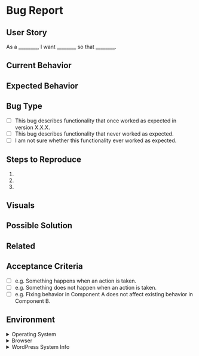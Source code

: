 # Bug Report

## User Story
<!-- Required. -->
As a ________, I want ________ so that ________.

<!-- Expand on the user story if necessary. -->

## Current Behavior
<!-- Required. Include any warnings or errors in the browser or console. -->

## Expected Behavior
<!-- Required. -->

## Bug Type
<!-- Required. Include version number if functionality worked as expected in previous version. -->
- [ ] This bug describes functionality that once worked as expected in version X.X.X.
- [ ] This bug describes functionality that never worked as expected.
- [ ] I am not sure whether this functionality ever worked as expected.

## Steps to Reproduce
<!-- Required. -->
1.
2.
3.

## Visuals
<!-- Optional. Include screenshots, mockups, or video to clarify the bug. Delete if not applicable. -->

## Possible Solution
<!-- Optional. Delete if solution is unknown. -->

## Related
<!-- Optional. Relevant links to issues, support tickets, or websites. -->

## Acceptance Criteria
<!-- Required. Include a checklist of conditions that must be true in order to close this issue. -->
- [ ] e.g. Something happens when an action is taken.
- [ ] e.g. Something does not happen when an action is taken.
- [ ] e.g. Fixing behavior in Component A does not affect existing behavior in Component B.

## Environment
<!-- Required. -->
<details>
    <summary>Operating System</summary>
    <ul>
        <li>Platform: Mac OS X | Microsoft Windows | Linux | Android | iOS</li>
        <li>Version: X.X.X</li>
    </ul>
</details>

<details>
    <summary>Browser</summary>
    <ul>
        <li>Name: Chrome | Firefox | Safari | IE | Edge</li>
        <li>Version: X.X.X</li>
    </ul>
</details>

<details>
    <summary>WordPress System Info</summary>
    <!-- Paste system info if available. -->
</details>
